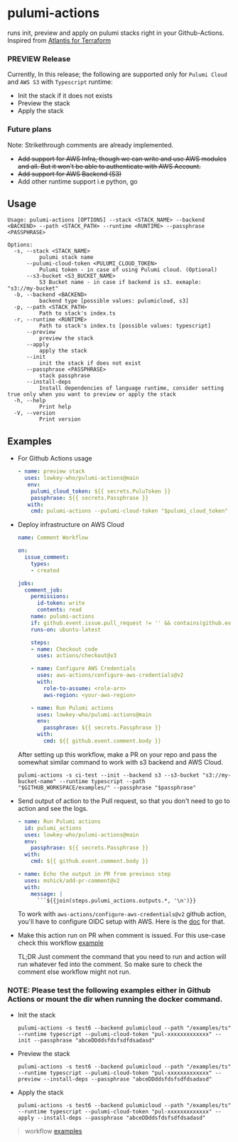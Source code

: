 # pulumi-actions
runs init, preview and apply on pulumi stacks right in your Github-Actions. Inspired from [Atlantis for Terraform](https://www.runatlantis.io/)

### PREVIEW Release
Currently, In this release; the following are supported only for `Pulumi Cloud` and `AWS S3` with `Typescript` runtime:
- Init the stack if it does not exists
- Preview the stack
- Apply the stack

### Future plans
Note: Strikethrough comments are already implemented.
- ~~Add support for AWS Infra, though we can write and use AWS modules and all. But it won't be able to authenticate with AWS Account.~~
- ~~Add support for AWS Backend (S3)~~
- Add other runtime support i.e python, go

## Usage
```
Usage: pulumi-actions [OPTIONS] --stack <STACK_NAME> --backend <BACKEND> --path <STACK_PATH> --runtime <RUNTIME> --passphrase <PASSPHRASE>

Options:
  -s, --stack <STACK_NAME>
          pulumi stack name
      --pulumi-cloud-token <PULUMI_CLOUD_TOKEN>
          Pulumi token - in case of using Pulumi cloud. (Optional)
      --s3-bucket <S3_BUCKET_NAME>
          S3 Bucket name - in case if backend is s3. exmaple: "s3://my-bucket"
  -b, --backend <BACKEND>
          backend type [possible values: pulumicloud, s3]
  -p, --path <STACK_PATH>
          Path to stack's index.ts
  -r, --runtime <RUNTIME>
          Path to stack's index.ts [possible values: typescript]
      --preview
          preview the stack
      --apply
          apply the stack
      --init
          init the stack if does not exist
      --passphrase <PASSPHRASE>
          stack passphrase
      --install-deps
          Install dependencies of language runtime, consider setting true only when you want to preview or apply the stack
  -h, --help
          Print help
  -V, --version
          Print version
```

## Examples

- For Github Actions usage
    ```yaml
    - name: preview stack
      uses: lowkey-who/pulumi-actions@main
       env:
        pulumi_cloud_token: ${{ secrets.PuluToken }}
        passphrase: ${{ secrets.Passphrase }}
       with:
        cmd: pulumi-actions --pulumi-cloud-token "$pulumi_cloud_token" -s test6 --backend pulumicloud --path "$GITHUB_WORKSPACE/examples/ts" --install-deps --preview --passphrase "$passphrase" --runtime typescript
    ```
- Deploy infrastructure on AWS Cloud
    ```yaml
    name: Comment Workflow

    on:
      issue_comment:
        types:
        - created

    jobs:
      comment_job:
        permissions:
          id-token: write
          contents: read
        name: pulumi-actions
        if: github.event.issue.pull_request != '' && contains(github.event.comment.body, 'pulumi-actions')   
        runs-on: ubuntu-latest

        steps:
        - name: Checkout code
          uses: actions/checkout@v3

        - name: Configure AWS Credentials
          uses: aws-actions/configure-aws-credentials@v2
          with:
            role-to-assume: <role-arn>
            aws-region: <your-aws-region>

        - name: Run Pulumi actions 
          uses: lowkey-who/pulumi-actions@main
          env:
            passphrase: ${{ secrets.Passphrase }}
          with:
            cmd: ${{ github.event.comment.body }}

    ```
    After setting up this workflow, make a PR on your repo and pass the somewhat similar command to work with s3 backend and AWS Cloud.

    ```
    pulumi-actions -s ci-test --init --backend s3 --s3-bucket "s3://my-bucket-name" --runtime typescript --path "$GITHUB_WORKSPACE/examples/" --passphrase "$passphrase"
    ```
- Send output of action to the Pull request, so that you don't need to go to action and see the logs.
    ```yaml
    - name: Run Pulumi actions 
      id: pulumi_actions
      uses: lowkey-who/pulumi-actions@main
      env:
        passphrase: ${{ secrets.Passphrase }}
      with:
        cmd: ${{ github.event.comment.body }}

    - name: Echo the output in PR from previous step
      uses: mshick/add-pr-comment@v2
      with:
        message: | 
          ```${{join(steps.pulumi_actions.outputs.*, '\n')}}
    
    ```
  
  To work with `aws-actions/configure-aws-credentials@v2` github action, you'll have to configure OIDC setup with AWS. Here is the [doc](https://docs.github.com/en/actions/deployment/security-hardening-your-deployments/configuring-openid-connect-in-amazon-web-services) for that.

- Make this action run on PR when comment is issued.
  For this use-case check this workflow [example](https://github.com/lowkey-who/pulumi-actions/blob/main/.github/workflows/test-issue-comment.yaml)

  TL;DR Just comment the command that you need to run and action will run whatever fed into the comment. So make sure to check the comment else workflow might not run.

### NOTE: Please test the following examples either in Github Actions or mount the dir when running the docker command.
- Init the stack
    ```
    pulumi-actions -s test6 --backend pulumicloud --path "/examples/ts" --runtime typescript --pulumi-cloud-token "pul-xxxxxxxxxxxxx" --init --passphrase "abceDDddsfdsfsdfdsadasd"
    ```

- Preview the stack
    ```
    pulumi-actions -s test6 --backend pulumicloud --path "/examples/ts" --runtime typescript --pulumi-cloud-token "pul-xxxxxxxxxxxxx" --preview --install-deps --passphrase "abceDDddsfdsfsdfdsadasd"
    ```

- Apply the stack
    ```
    pulumi-actions -s test6 --backend pulumicloud --path "/examples/ts" --runtime typescript --pulumi-cloud-token "pul-xxxxxxxxxxxxx" --apply --install-deps --passphrase "abceDDddsfdsfsdfdsadasd"
    ```

> workflow [examples](https://github.com/lowkey-who/pulumi-actions/tree/main/.github/workflows)